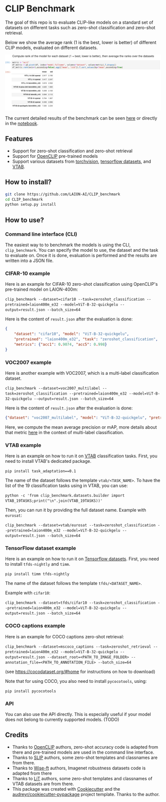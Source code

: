 # CLIP Benchmark


The goal of this repo is to evaluate CLIP-like models on a standard set
of datasets on different tasks such as zero-shot classification and zero-shot
retrieval.

Below we show the average rank (1 is the best, lower is better) of different CLIP models, evaluated
on different datasets.

![benchmark.png](benchmark.png)

The current detailed results of the benchmark can be seen [here](benchmark/README.md)
or directly in the [notebook](benchmark/results.ipynb).

## Features

* Support for zero-shot classification and zero-shot retrieval
* Support for [OpenCLIP](https://github.com/mlfoundations/open_clip) pre-trained models
* Support various datasets from [torchvision](https://pytorch.org/vision/stable/datasets.html), [tensorflow datasets](https://www.tensorflow.org/datasets), and [VTAB](https://github.com/google-research/task_adaptation).


## How to install?

```bash
git clone https://github.com/LAION-AI/CLIP_benchmark
cd CLIP_benchmark
python setup.py install
```

## How to use?

### Command line interface (CLI)

The easiest way to to benchmark the models is using the CLI, `clip_benchmark`.
You can specify the model to use, the dataset and the task to evaluate on. Once it is done, evaluation is performed and
the results are written into a JSON file.

### CIFAR-10 example

 Here is an example for CIFAR-10 zero-shot classification using OpenCLIP's pre-trained model on LAION-400m:

 `clip_benchmark --dataset=cifar10 --task=zeroshot_classification --pretrained=laion400m_e32 --model=ViT-B-32-quickgelu --output=result.json --batch_size=64`

Here is the content of `result.json` after the evaluation is done:

```json
{
    "dataset": "cifar10", "model": "ViT-B-32-quickgelu", 
    "pretrained": "laion400m_e32", "task": "zeroshot_classification",
    "metrics": {"acc1": 0.9074, "acc5": 0.998}
}
```

### VOC2007 example

Here is another example with VOC2007, which is a multi-label classification dataset.

 `clip_benchmark --dataset=voc2007_multilabel --task=zeroshot_classification --pretrained=laion400m_e32 --model=ViT-B-32-quickgelu --output=result.json --batch_size=64`

Here is the content of `result.json` after the evaluation is done:

```json
{"dataset": "voc2007_multilabel", "model": "ViT-B-32-quickgelu", "pretrained": "laion400m_e32", "task": "zeroshot_classification", "metrics": {"mean_average_precision": 0.7627869844436646}}
```

Here, we compute the mean average precision or mAP, more details about that metric [here](https://fangdahan.medium.com/calculate-mean-average-precision-map-for-multi-label-classification-b082679d31be) in the context of multi-label classification.

### VTAB example

Here is an example on how to run it on [VTAB](https://github.com/google-research/task_adaptation) classification tasks.
First, you need to install VTAB's dedicated package.

`pip install task_adaptation==0.1`

The name of the dataset follows the template `vtab/<TASK_NAME>`.
To have the list of the 19 classification tasks using in VTAB, you can use:

`python -c 'from clip_benchmark.datasets.builder import VTAB_19TASKS;print("\n".join(VTAB_19TASKS))'`


Then, you can run it by providing the full dataset name.
Example with `eurosat`:

 `clip_benchmark --dataset=vtab/eurosat --task=zeroshot_classification --pretrained=laion400m_e32 --model=ViT-B-32-quickgelu --output=result.json --batch_size=64`


### TensorFlow dataset example



Here is an example on how to run it on [Tensorflow datasets](https://www.tensorflow.org/datasets).
First, you need to install `tfds-nightly` and `timm`.

`pip install timm tfds-nightly`


The name of the dataset follows the template `tfds/<DATASET_NAME>`.

Example with `cifar10`:

 `clip_benchmark --dataset=tfds/cifar10 --task=zeroshot_classification --pretrained=laion400m_e32 --model=ViT-B-32-quickgelu --output=result.json --batch_size=64`


### COCO captions example

 Here is an example for COCO captions zero-shot retrieval:

 `clip_benchmark --dataset=mscoco_captions --task=zeroshot_retrieval --pretrained=laion400m_e32 --model=ViT-B-32-quickgelu --output=result.json --dataset_root=<PATH_TO_IMAGE_FOLDER> --annotation_file=<PATH_TO_ANNOTATION_FILE> --batch_size=64` 
 
 (see <https://cocodataset.org/#home> for instructions on how to download)

 Note that for using COCO, you also need to install `pycocotools`, using:

 `pip install pycocotools`

### API

You can also use the API directly. This is especially useful if your model
does not belong to currently supported models.
(TODO)

## Credits

- Thanks to [OpenCLIP](https://github.com/mlfoundations/open_clip) authors, zero-shot accuracy code is adapted from there and pre-trained models are used in the command line interface.
- Thanks to [SLIP](https://github.com/facebookresearch/SLIP) authors, some zero-shot templates and classnames are from there.
- Thanks to [Wise-ft](https://github.com/mlfoundations/wise-ft) authors, Imagenet robustness datasets code is adapted from there
- Thanks to [LiT](https://arxiv.org/abs/2111.07991.pdf) authors, some zero-shot templates and classnames of VTAB datasets are from there.
- This package was created with [Cookiecutter]( https://github.com/audreyr/cookiecutter) and the [audreyr/cookiecutter-pypackage](https://github.com/audreyr/cookiecutter-pypackage) project template. Thanks to the author.
